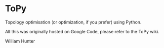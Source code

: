 # ToPy

Topology optimisation (or optimization, if you prefer) using Python.

All this was originally hosted on Google Code, please refer to the ToPy wiki.

  William Hunter
